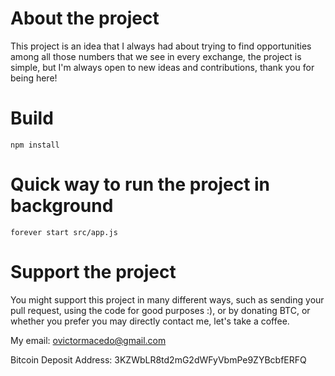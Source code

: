 # About the project

This project is an idea that I always had about trying to find opportunities among all those numbers that we see in every exchange, the project is simple, but I'm always open to new ideas and contributions, thank you for being here!

# Build 
```
npm install
````
# Quick way to run the project in background
```
forever start src/app.js
```

# Support the project

You might support this project in many different ways, such as sending your pull request, using the code for good purposes :), or by donating BTC, or whether you prefer you may directly contact me, let's take a coffee.

My email: ovictormacedo@gmail.com

Bitcoin Deposit Address: 3KZWbLR8td2mG2dWFyVbmPe9ZYBcbfERFQ
